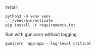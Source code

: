 Install

```
python3 -m venv venv
. ./venv/bin/activate
pip install -r requirements.txt
```

Run with gunicorn without logging
```
gunicorn  app:app --log-level critical
```
